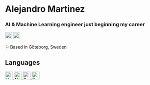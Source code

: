 # Alejandro Martinez
### AI & Machine Learning engineer just beginning my career



 <a aligh="left" href="mailto:ale.mar.vil46@gmail.com" target="_blank" rel="noreferrer noopener"><img src="https://raw.githubusercontent.com/0xShapeShifter/readme-md/master/public/images/socials/at.svg" alt="Email" width="22" height="22" /></a> <a aligh="left" href="https://www.linkedin.com/in/https://www.linkedin.com/in/alejandro-m-v/" target="_blank" rel="noreferrer noopener"><img src="https://raw.githubusercontent.com/0xShapeShifter/readme-md/master/public/images/socials/linkedin.svg" alt="LinkedIn" width="22" height="22" /></a>  

⚐ Based in Göteborg, Sweden



 ## Languages

<a href="https://www.haskell.org/" target="_blank" rel="noreferrer noopener">
  <img src="https://cdn.jsdelivr.net/gh/devicons/devicon@latest/icons/haskell/haskell-original.svg" alt="Haskell" width="25" height="25" />
</a>
<a href="https://www.microsoft.com/en-us/sql-server" target="_blank" rel="noreferrer noopener">
  <img src="https://cdn.jsdelivr.net/gh/devicons/devicon@latest/icons/microsoftsqlserver/microsoftsqlserver-original.svg" alt="Microsoft SQL Server" width="25" height="25" />
</a>
<a href="https://www.python.org" target="_blank" rel="noreferrer noopener">
  <img src="https://cdn.jsdelivr.net/gh/devicons/devicon@latest/icons/python/python-original.svg" alt="Python" width="25" height="25" />
</a>
<a href="https://r-lang.com/what-is-r-language/" target="_blank" rel="noreferrer noopener">
  <img src="https://cdn.jsdelivr.net/gh/devicons/devicon@latest/icons/r/r-original.svg" alt="R" width="25" height="25" />
</a>
